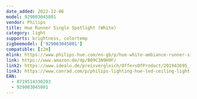 ```yaml
---
date_added: 2022-12-06
model: 929003045801
vendor: Philips
title: Hue Runner Single Spotlight (White)
category: light
supports: brightness, colortemp
zigbeemodel: ['929003045801']
compatible: [z2m]
mlink: https://www.philips-hue.com/en-gb/p/hue-white-ambiance-runner-single-spotlight/8719514338203
link: https://www.amazon.de/dp/B09C3N9H9F/
link2: https://www.idealo.de/preisvergleich/OffersOfProduct/201943695_-hue-runner-single-spot-led-gu10-5w-mit-dimmer-weiss-929003045801-philips.html
link3: https://www.conrad.com/p/philips-lighting-hue-led-ceiling-light-871951433834000-hue-white-amb-runner-spot-1-flg-wei-350lm-erweiterung-gu10-5-2437118
EAN: 
  - 8719514338203
  - 929003045801
---
```

